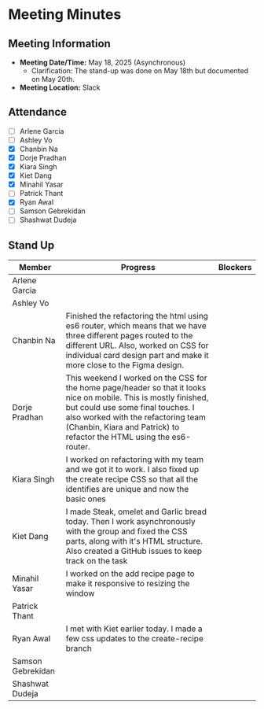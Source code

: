 # Meeting Minutes
## Meeting Information
- **Meeting Date/Time:** May 18, 2025 (Asynchronous)
  - Clarification: The stand-up was done on May 18th but documented on May 20th.
- **Meeting Location:** Slack

## Attendance
- [ ] Arlene Garcia
- [ ] Ashley Vo
- [X] Chanbin Na
- [X] Dorje Pradhan
- [X] Kiara Singh
- [X] Kiet Dang
- [X] Minahil Yasar
- [ ] Patrick Thant
- [X] Ryan Awal
- [ ] Samson Gebrekidan
- [ ] Shashwat Dudeja

## Stand Up
| Member            | Progress | Blockers |
| ----              | ----     | ---- |
| Arlene Garcia     | | |
| Ashley Vo         | | |
| Chanbin Na        | Finished the refactoring the html using es6 router, which means that we have three different pages routed to the different URL. Also, worked on CSS for individual card design part and make it more close to the Figma design. | |
| Dorje Pradhan     | This weekend I worked on the CSS for the home page/header so that it looks nice on mobile. This is mostly finished, but could use some final touches. I also worked with the refactoring team (Chanbin, Kiara and Patrick) to refactor the HTML using the es6-router. | |
| Kiara Singh       | I worked on refactoring with my team and we got it to work. I also fixed up the create recipe CSS so that all the identifies are unique and now the basic ones | |
| Kiet Dang         | I made Steak, omelet and Garlic bread today. Then I work asynchronously with the group and fixed the CSS parts, along with it's HTML structure. Also created a GitHub issues to keep track on the task | |
| Minahil Yasar     | I worked on the add recipe page to make it responsive to resizing the window | |
| Patrick Thant     | | |
| Ryan Awal         | I met with Kiet earlier today. I made a few css updates to the create-recipe branch | |
| Samson Gebrekidan | | |
| Shashwat Dudeja   | | |